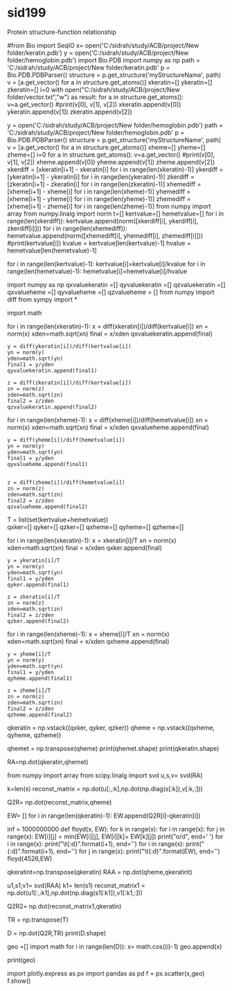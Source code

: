 # sid199
Protein structure-function relationship

#from Bio import SeqIO
x= open('C:/sidrah/study/ACB/project/New folder/keratin.pdb')
y = open('C:/sidrah/study/ACB/project/New folder/hemoglobin.pdb')
import Bio.PDB
import numpy as np
path = 'C:/sidrah/study/ACB/project/New folder/keratin.pdb'
p = Bio.PDB.PDBParser()
structure = p.get_structure('myStructureName', path)
v = [a.get_vector() for a in structure.get_atoms()]
xkeratin=[]
ykeratin=[]
zkeratin=[]
i=0
with open("C:/sidrah/study/ACB/project/New folder/vector.txt","w") as result:
    for a in structure.get_atoms():
        v=a.get_vector()
        #print(v[0], v[1], v[2])
        xkeratin.append(v[0])
        ykeratin.append(v[1])
        zkeratin.append(v[2])

y = open('C:/sidrah/study/ACB/project/New folder/hemoglobin.pdb')
path = 'C:/sidrah/study/ACB/project/New folder/hemoglobin.pdb'
p = Bio.PDB.PDBParser()
structure = p.get_structure('myStructureName', path)
v = [a.get_vector() for a in structure.get_atoms()]
xheme=[]
yheme=[]
zheme=[]
i=0
for a in structure.get_atoms():
    v=a.get_vector()
    #print(v[0], v[1], v[2])
    xheme.append(v[0])
    yheme.append(v[1])
    zheme.append(v[2])
xkerdiff = [xkeratin[i+1] - xkeratin[i] for i in range(len(xkeratin)-1)]
ykerdiff = [ykeratin[i+1] - ykeratin[i] for i in range(len(ykeratin)-1)]
zkerdiff = [zkeratin[i+1] - zkeratin[i] for i in range(len(zkeratin)-1)]
xhemediff = [xheme[i+1] - xheme[i] for i in range(len(xheme)-1)]
yhemediff = [xheme[i+1] - yheme[i] for i in range(len(yheme)-1)]
zhemediff = [xheme[i+1] - zheme[i] for i in range(len(zheme)-1)]
from numpy import array
from numpy.linalg import norm
t=[]
kertvalue=[]
hemetvalue=[]
for i in range(len(xkerdiff)):
    kertvalue.append(norm([xkerdiff[i], ykerdiff[i], zkerdiff[i]]))
for i in range(len(xhemediff)):
    hemetvalue.append(norm([xhemediff[i], yhemediff[i], zhemediff[i]]))
    #print(kertvalue[i])
kvalue = kertvalue[len(kertvalue)-1]
hvalue = hemetvalue[len(hemetvalue)-1]

for i in range(len(kertvalue)-1):
    kertvalue[i]=kertvalue[i]/kvalue
for i in range(len(hemetvalue)-1):
    hemetvalue[i]=hemetvalue[i]/hvalue
    
    
import numpy as np
qxvaluekeratin =[]
qyvaluekeratin =[]
qzvaluekeratin =[]
qxvalueheme =[]
qyvalueheme =[]
qzvalueheme = []
from numpy import diff
from sympy import *

import math

for i in range(len(xkeratin)-1):
    x = diff(xkeratin[i])/diff(kertvalue[i])
    xn = norm(x)
    xden=math.sqrt(xn)
    final = x/xden
    qxvaluekeratin.append(final)
    
    
    y = diff(ykeratin[i])/diff(kertvalue[i])
    yn = norm(y)
    yden=math.sqrt(yn)
    final1 = y/yden
    qyvaluekeratin.append(final1)
    
    z = diff(zkeratin[i])/diff(kertvalue[i])
    zn = norm(z)
    zden=math.sqrt(zn)
    final2 = z/zden
    qzvaluekeratin.append(final2)
    
    
for i in range(len(xheme)-1):
    x = diff(xheme[i])/diff(hemetvalue[i])
    xn = norm(x)
    xden=math.sqrt(xn)
    final = x/xden
    qxvalueheme.append(final)
    
    y = diff(yheme[i])/diff(hemetvalue[i])
    yn = norm(y)
    yden=math.sqrt(yn)
    final1 = y/yden
    qyvalueheme.append(final1)
    
    
    z = diff(zheme[i])/diff(hemetvalue[i])
    zn = norm(z)
    zden=math.sqrt(zn)
    final2 = z/zden
    qzvalueheme.append(final2)

T = list(set(kertvalue+hemetvalue))    
qxker=[]
qyker=[]
qzker=[]
qxheme=[]
qyheme=[]
qzheme=[]

for i in range(len(xkeratin)-1):
    x = xkeratin[i]/T
    xn = norm(x)
    xden=math.sqrt(xn)
    final = x/xden
    qxker.append(final)
    
    
    y = ykeratin[i]/T
    yn = norm(y)
    yden=math.sqrt(yn)
    final1 = y/yden
    qyker.append(final1)
    
    z = zkeratin[i]/T
    zn = norm(z)
    zden=math.sqrt(zn)
    final2 = z/zden
    qzker.append(final2)

for i in range(len(xheme)-1):
    x = xheme[i]/T
    xn = norm(x)
    xden=math.sqrt(xn)
    final = x/xden
    qxheme.append(final)
    
    
    y = yheme[i]/T
    yn = norm(y)
    yden=math.sqrt(yn)
    final1 = y/yden
    qyheme.append(final1)
    
    z = zheme[i]/T
    zn = norm(z)
    zden=math.sqrt(zn)
    final2 = z/zden
    qzheme.append(final2)

qkeratin = np.vstack((qxker, qyker, qzker))
qheme = np.vstack((qxheme, qyheme, qzheme))

qhemet = np.transpose(qheme)
print(qhemet.shape)
print(qkeratin.shape)

RA=np.dot(qkeratin,qhemet)


from numpy import array
from scipy.linalg import svd
u,s,v= svd(RA)

k=len(s)
reconst_matrix = np.dot(u[:,:k],np.dot(np.diag(s[:k]),v[:k,:]))

Q2R= np.dot(reconst_matrix,qheme)

EW= []
for i in range(len(qkeratin)-1):
    EW.append(Q2R[i]-qkeratin[i])


inf = 1000000000
def floyd(x, EW):
    for k in range(x):
        for i in range(x):
            for j in range(x):
                EW[i][j] = min(EW[i][j], EW[i][k]+ EW[k][j])
    print("o/d", end=' ')
    for i in range(x):
        print("\t{:d}".format(i+1), end='')
    for i in range(x):
        print("{:d}".format(i+1), end='')
        for j in range(x):
            print("\t{:d}".format(EW), end='')
floyd(4526,EW)
        
    
qkeratint=np.transpose(qkeratin)
RAA = np.dot(qheme,qkeratint)

u1,s1,v1= svd(RAA)
k1= len(s1)
reconst_matrix1 = np.dot(u1[:,:k1],np.dot(np.diag(s1[:k1]),v1[:k1,:]))

Q2R2= np.dot(reconst_matrix1,qkeratin)

TR = np.transpose(T)

D = np.dot(Q2R,TR)
print(D.shape)

geo =[]
import math
for i in range(len(D)):
    x= math.cos((i)-1)
    geo.append(x)
    
print(geo)

import plotly.express as px
import pandas as pd
f = px.scatter(x,geo)
f.show()


